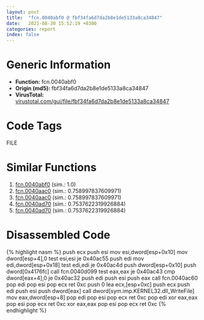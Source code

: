 ```yaml
---
layout: post
title:  "fcn.0040abf0 @ fbf34fa6d7da2b8e1de5133a8ca34847"
date:   2021-08-30 15:52:19 +0300
categories: report
index: false
---
```


# Generic Information
- **Function:** fcn.0040abf0
- **Origin (md5):** fbf34fa6d7da2b8e1de5133a8ca34847
- **VirusTotal:** [virustotal.com/gui/file/fbf34fa6d7da2b8e1de5133a8ca34847][virustotal_ref]

# Code Tags
<span class="tag" id="FILE">FILE</span>


# Similar Functions

1. [fcn.0040abf0][similar_1_ref] (sim.: 1.0)
2. [fcn.0040aac0][similar_2_ref] (sim.: 0.758997837609971)
3. [fcn.0040aac0][similar_3_ref] (sim.: 0.758997837609971)
4. [fcn.0040ad70][similar_4_ref] (sim.: 0.7537622319926884)
5. [fcn.0040ad70][similar_5_ref] (sim.: 0.7537622319926884)


# Disassembled Code

{% highlight nasm %}
push ecx
push esi
mov esi,dword[esp+0x10]
mov dword[esp+4],0
test esi,esi
je 0x40ac55
push edi
mov edi,dword[esp+0x18]
test edi,edi
je 0x40ac4d
push dword[esp+0x10]
push dword[0x4176fc]
call fcn.0040d099
test eax,eax
je 0x40ac43
cmp dword[eax+4],0
je 0x40ac32
push edi
push esi
push eax
call fcn.0040ac60
pop edi
pop esi
pop ecx
ret 0xc
push 0
lea ecx,[esp+0xc]
push ecx
push edi
push esi
push dword[eax]
call dword[sym.imp.KERNEL32.dll_WriteFile]
mov eax,dword[esp+8]
pop edi
pop esi
pop ecx
ret 0xc
pop edi
xor eax,eax
pop esi
pop ecx
ret 0xc
xor eax,eax
pop esi
pop ecx
ret 0xc
{% endhighlight %}


[similar_1_ref]: /report/fcn.0040abf0@6f11dca39a331a6e158b2810d4d8234f
[similar_2_ref]: /report/fcn.0040aac0@fbf34fa6d7da2b8e1de5133a8ca34847
[similar_3_ref]: /report/fcn.0040aac0@6f11dca39a331a6e158b2810d4d8234f
[similar_4_ref]: /report/fcn.0040ad70@6f11dca39a331a6e158b2810d4d8234f
[similar_5_ref]: /report/fcn.0040ad70@fbf34fa6d7da2b8e1de5133a8ca34847
[virustotal_ref]: https://www.virustotal.com/gui/file/fbf34fa6d7da2b8e1de5133a8ca34847